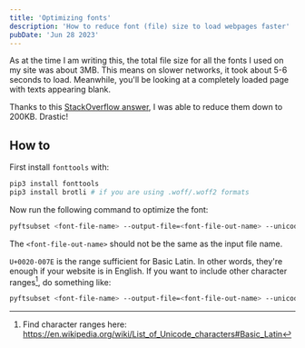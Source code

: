 ```yaml
---
title: 'Optimizing fonts'
description: 'How to reduce font (file) size to load webpages faster'
pubDate: 'Jun 28 2023'
---
```


As at the time I am writing this, the total file size for all the fonts I used on my site was about 3MB. This means on slower networks, it took about 5-6 seconds to load. Meanwhile, you'll be looking at a completely loaded page with texts appearing blank.

Thanks to this [StackOverflow answer](https://stackoverflow.com/a/66238793/4803261), I was able to reduce them down to 200KB. Drastic!

## How to

First install `fonttools` with:

```sh
pip3 install fonttools
pip3 install brotli # if you are using .woff/.woff2 formats
```

Now run the following command to optimize the font:

```sh
pyftsubset <font-file-name> --output-file=<font-file-out-name> --unicodes=U+0020-007E
```

The `<font-file-out-name>` should not be the same as the input file name.

`U+0020-007E` is the range sufficient for Basic Latin. In other words, they're enough if your website is in English. If you want to include other character ranges[^1], do something like:

```sh
pyftsubset <font-file-name> --output-file=<font-file-out-name> --unicodes=U+0020-007E,U+00A0-00FF
```

[^1]: Find character ranges here: https://en.wikipedia.org/wiki/List_of_Unicode_characters#Basic_Latin
